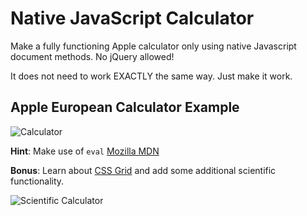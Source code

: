 # Native JavaScript Calculator

Make a fully functioning Apple calculator only using native Javascript document methods. No jQuery allowed!

It does not need to work EXACTLY the same way. Just make it work.

## Apple European Calculator Example
![Calculator](https://media.giphy.com/media/aDkCQl4g7jTAk/giphy.gif)

**Hint**: Make use of `eval` [Mozilla MDN](https://developer.mozilla.org/en-US/docs/Web/JavaScript/Reference/Global_Objects/eval)

**Bonus**: Learn about [CSS Grid](https://www.youtube.com/watch?v=t6CBKf8K_Ac) and add some additional scientific functionality.

![Scientific Calculator](https://thesweetsetup.com/wp-content/uploads/2015/12/apple-calculator-landscape.jpg)
